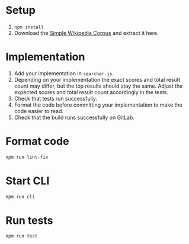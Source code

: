 # Setup

1. `npm install`
2. Download the [Simple Wikipedia Corpus](http://georgms.github.io/information-retrieval/files/simple-wikipedia.zip) and extract
   it here.

# Implementation

1. Add your implementation in `searcher.js`.
2. Depending on your implementation the exact scores and total result count may differ, but the top results should stay
   the same. Adjust the expected scores and total result count accordingly in the tests.
3. Check that tests run successfully.
4. Format the code before committing your implementation to make the code easier to read.
5. Check that the build runs successfully on GitLab.

# Format code

```bash
npm run lint-fix
```

# Start CLI

```bash
npm run cli
```

# Run tests

```bash
npm run test
```

